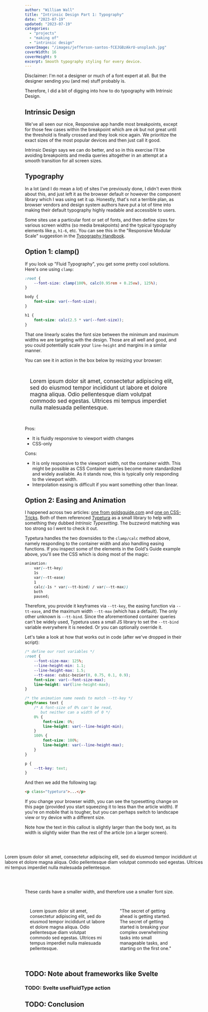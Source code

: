 ```yaml
---
author: "William Wall"
title: "Intrinsic Design Part 1: Typography"
date: "2023-07-19"
updated: "2023-07-19"
categories:
  - "projects"
  - "making of"
  - "intrinsic design"
coverImage: "/images/jefferson-santos-fCEJGBzAkrU-unsplash.jpg"
coverWidth: 16
coverHeight: 9
excerpt: Smooth typography styling for every device.
---
```


<style>
    .card {
        background-color: var(--color-base-100);
        border-radius: 0.5rem;
        max-width: 20rem;
        padding: 1rem;
    }

    .callout {
        background: var(--color-base-100);
        border-radius: 0.5rem;
        margin-left: 50%;
        max-width: 95vw;
        padding: 2rem;
        transform: translateX(-50%);
        width: min(95vw, 100% + 8rem);
    }

    .clamped {
        --tt-key: none;
        font-size: clamp(100%, calc(0.95rem + 0.25vw), 125%);
        max-width: 100%;
    }
</style>

Disclaimer: I'm not a designer or much of a font expert at all. But the designer
sending you (and me) stuff probably is.

Therefore, I did a bit of digging into how to do typography with Intrinsic Design.

## Intrinsic Design

We've all seen our nice, Responsive app handle most breakpoints, except for those
few cases within the breakpoint which are _ok_ but not great until the threshold
is finally crossed and they look nice again. We prioritize the exact sizes of the
most popular devices and then just call it good.

Intrinsic Design says we can do better, and so in this exercise I'll be avoiding
breakpoints and media queries altogether in an attempt at a smooth transition
for all screen sizes.

## Typography

In a lot (and I do mean a _lot_) of sites I've previously done, I didn't even
think about this, and just left it as the browser default or however the component
library which I was using set it up. Honestly, that's not a terrible plan, as
browser vendors and design system authors have put a lot of time into making their
default typography highly readable and accessible to users.

Some sites use a particular font or set of fonts, and then define sizes
for various screen widths (so media breakpoints) and the typical typography
elements like `p`, `h1-6`, etc. You can see this in the "Responsive Modular Scale"
suggestion in the [Typography Handbook](https://typographyhandbook.com/).

## Option 1: clamp()

If you look up "Fluid Typography", you get some pretty cool solutions. Here's
one using `clamp`:

```css
:root {
    --font-size: clamp(100%, calc(0.95rem + 0.25vw), 125%);
}

body {
    font-size: var(--font-size);
}

h1 {
    font-size: calc(2.5 * var(--font-size));
}
```

That one linearly scales the font size between the minimum and maximum widths we
are targeting with the design. Those are all well and good, and you could
potentially scale your `line-height` and margins in a similar manner.

You can see it in action in the box below by resizing your browser:
<div class="card clamped">
    <p>
        Lorem ipsum dolor sit amet, consectetur adipiscing elit, sed do eiusmod
        tempor incididunt ut labore et dolore magna aliqua. Odio pellentesque
        diam volutpat commodo sed egestas. Ultrices mi tempus imperdiet nulla
        malesuada pellentesque.
    </p>
</div>

Pros:
- It is fluidly responsive to viewport width changes
- CSS-only

Cons:
- It is only responsive to the viewport width, not the container width. This might
be possible as CSS Container queries become more standardized and widely available.
As it stands now, this is typically only responding to the viewport width.
- Interpolation easing is difficult if you want something other than linear.


## Option 2: Easing and Animation

I happened across two articles: [one from goldsguide.com](https://goldsguide.com/typetura)
and [one on CSS-Tricks](https://css-tricks.com/intrinsic-typography-is-the-future-of-styling-text-on-the-web/).
Both of them referenced [Typetura](https://docs.typetura.com/) as a small library to
help with something they dubbed _Intrinsic Typesetting_. The buzzword matching
was too strong so I went to check it out.

Typetura handles the two downsides to the `clamp/calc` method above, namely
responding to the container width and also handling easing functions. If you
inspect some of the elements in the Gold's Guide example above, you'll see the
CSS which is doing most of the magic:

```css
animation:
    var(--tt-key)
    1s
    var(--tt-ease)
    1
    calc(-1s * var(--tt-bind) / var(--tt-max))
    both
    paused;
```

Therefore, you provide it keyframes via `--tt-key`, the easing function via
`--tt-ease`, and the maximum width `--tt-max` (which has a default). The only
other unknown is `--tt-bind`. Since the aforementioned container queries can't
be widely used, Typetura uses a small JS library to set the `--tt-bind` variable
everywhere it is needed. Or you can optionally override it.

Let's take a look at how that works out in code (after we've dropped in their
script):

```css
/* define our root variables */
:root {
    --font-size-max: 125%;
    --line-height-min: 1.1;
    --line-height-max: 1.5;
    --tt-ease: cubic-bezier(0, 0.75, 0.1, 0.9);
    font-size: var(--font-size-max);
    line-height: var(line-height-max);
}

/* the animation name needs to match --tt-key */
@keyframes text {
    /* A font-size of 0% can't be read,
       but neither can a width of 0 */
    0% {
        font-size: 0%;
        line-height: var(--line-height-min);
    }
    100% {
        font-size: 100%;
        line-height: var(--line-height-max);
    }
}

p {
    --tt-key: text;
}
```

And then we add the following tag:

```html
<p class="typetura">...</p>
```

If you change your browser width, you can see the typesetting change on this
page (provided you start squeezing it to less than the article width). If
you're on mobile that is tougher, but you can perhaps switch to landscape view
or try device with a different size.

Note how the text in this callout is slightly larger than the body text, as its
width is slightly wider than the rest of the article (on a larger screen).


<div class="card callout">
    <p>
        Lorem ipsum dolor sit amet, consectetur adipiscing elit, sed do eiusmod
        tempor incididunt ut labore et dolore magna aliqua. Odio pellentesque
        diam volutpat commodo sed egestas. Ultrices mi tempus imperdiet nulla
        malesuada pellentesque.
    </p>
</div>

These cards have a smaller width, and therefore use a smaller font size.

<div style="display: flex; gap: 0.5rem">
    <div class="card">
        <p>
            Lorem ipsum dolor sit amet, consectetur adipiscing elit, sed do eiusmod
            tempor incididunt ut labore et dolore magna aliqua. Odio pellentesque
            diam volutpat commodo sed egestas. Ultrices mi tempus imperdiet nulla
            malesuada pellentesque.
        </p>
    </div>
    <div class="card">
        <p>
            "The secret of getting ahead is getting started. The secret of
            getting started is breaking your complex overwhelming tasks into
            small manageable tasks, and starting on the first one."
        </p>
    </div>
</div>

## TODO: Note about frameworks like Svelte
### TODO: Svelte useFluidType action
## TODO: Conclusion
